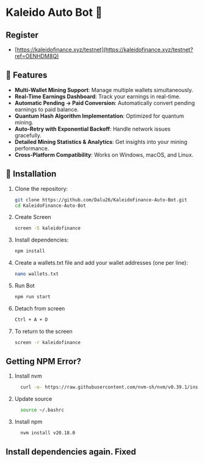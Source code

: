 # Kaleido Auto Bot 🤖

## Register
- [https://kaleidofinance.xyz/testnet](https://kaleidofinance.xyz/testnet?ref=OENHDM8Q)

## 🌟 Features

- **Multi-Wallet Mining Support**: Manage multiple wallets simultaneously.
- **Real-Time Earnings Dashboard**: Track your earnings in real-time.
- **Automatic Pending → Paid Conversion**: Automatically convert pending earnings to paid balance.
- **Quantum Hash Algorithm Implementation**: Optimized for quantum mining.
- **Auto-Retry with Exponential Backoff**: Handle network issues gracefully.
- **Detailed Mining Statistics & Analytics**: Get insights into your mining performance.
- **Cross-Platform Compatibility**: Works on Windows, macOS, and Linux.

## 🚀 Installation

1. Clone the repository:
   ```bash
   git clone https://github.com/Dalu26/KaleidoFinance-Auto-Bot.git
   cd KaleidoFinance-Auto-Bot
   ```
2.  Create Screen
      ```bash
      screen -S kaleidofinance
      ```
3. Install dependencies:
   ```bash
   npm install
   ```
4. Create a wallets.txt file and add your wallet addresses (one per line):
   ```bash
   nano wallets.txt
   ```
5. Run Bot
   ```bash
   npm run start
   ```
6. Detach from screen
   ```bash
   Ctrl + A + D
   ```
7. To return to the screen
   ```bash
   screen -r kaleidofinance
   ```

## Getting NPM Error?
1. Install nvm
    ```bash
      curl -o- https://raw.githubusercontent.com/nvm-sh/nvm/v0.39.1/install.sh | bash
      ```
2. Update source
    ```bash
      source ~/.bashrc
      ```
3. Install npm
    ```bash
      nvm install v20.18.0
      ```
## Install dependencies again. Fixed


